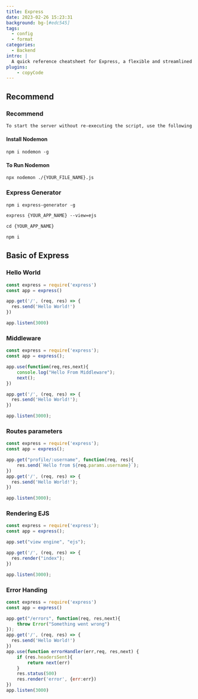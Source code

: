 ```yaml
---
title: Express
date: 2023-02-26 15:23:31
background: bg-[#edc545]
tags:
  - config
  - format
categories:
  - Backend
intro: |
  A quick reference cheatsheet for Express, a flexible and streamlined web framework for Node.js
plugins:
    - copyCode
---
```

## Recommend
### Recommend
```markdown {.wrap}
To start the server without re-executing the script, use the following command
```
#### Install Nodemon
```
npm i nodemon -g
```
#### To Run Nodemon
```
npx nodemon ./{YOUR_FILE_NAME}.js
```
### Express Generator
```markdown
npm i express-generator -g
```
```markdown
express {YOUR_APP_NAME} --view=ejs
```
```markdown
cd {YOUR_APP_NAME}
```
```markdown
npm i
```
## Basic of Express
### Hello World
```js
const express = require('express')
const app = express()

app.get('/', (req, res) => {
  res.send('Hello World!')
})

app.listen(3000)
```

### Middleware
```js
const express = require('express');
const app = express();

app.use(function(req,res,next){
    console.log("Hello From Middleware");
    next();
})

app.get('/', (req, res) => {
  res.send('Hello World!');
})

app.listen(3000);
```

### Routes parameters
```js
const express = require('express');
const app = express();

app.get("profile/:username", function(req, res){
    res.send(`Hello from ${req.params.username}`);
})
app.get('/', (req, res) => {
  res.send('Hello World!');
})

app.listen(3000);
```
### Rendering EJS 
```js
const express = require('express');
const app = express();

app.set("view engine", "ejs");

app.get('/', (req, res) => {
  res.render("index");
})

app.listen(3000);
```
### Error Handing
```js
const express = require('express')
const app = express()

app.get("/errors", function(req, res,next){
    throw Error("Something went wrong")
});
app.get('/', (req, res) => {
  res.send('Hello World!')
})
app.use(function errorHandler(err,req, res,next) {
    if (res.headersSent){
        return next(err)
    }
    res.status(500)
    res.render('error', {err:err})
})
app.listen(3000)
```
